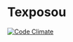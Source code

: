 # Texposou

[![Code Climate](https://codeclimate.com/github/guillaumegiroux/texposou/badges/gpa.svg)](https://codeclimate.com/github/guillaumegiroux/texposou)
